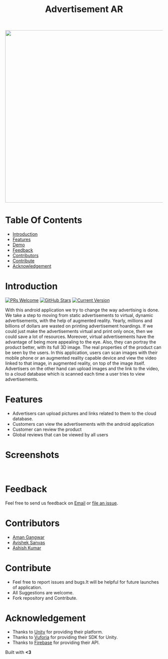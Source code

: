 <h1 align="center"> Advertisement AR </h1> <br>

<p align="center">
  <a href="https://github.com/avisheksanvas/AdvertisementAR">
    <img alt="" title="Vision" src="https://raw.githubusercontent.com/avisheksanvas/AdvertisementAR/master/AR.jpg" width="550">
  </a>
</p>
<p align="center">

# Table Of Contents

- [Introduction](#introduction)
- [Features](#features)
- [Demo](#demo)
- [Feedback](#feedback)
- [Contributors](#contributors)
- [Contribute](#contribute)
- [Acknowledgement](#Acknowledgements)

# Introduction

[![PRs Welcome](https://img.shields.io/badge/PRs-welcome-brightgreen.svg?style=flat-square)](https://github.com/avisheksanvas/AdvertisementAR)
[![GitHub Stars](https://img.shields.io/github/stars/avisheksanvas/AdvertisementAR.svg)](https://github.com/avisheksanvas/AdvertisementAR) 
[![Current Version](https://img.shields.io/badge/version-1.1-green.svg)](https://github.com/avisheksanvas/AdvertisementAR)<br>

<p>
With this android application we try to change the way advertising is done. We take a step to moving from static advertisements to virtual, dynamic advertisements, with the help of augmented reality. Yearly, millions and billions of dollars are wasted on printing advertisement hoardings. If we could just make the advertisements virtual and print only once, then we could save a lot of resources. Moreover, virtual advertisements have the advantage of being more appealing to the eye. Also, they can portray the product better, with its full 3D image. The real properties of the product can be seen by the users. In this application, users can scan images with their mobile phone or an augmented reality capable device and view the video linked to that image, in augmented reality, on top of the image itself. Advertisers on the other hand can upload images and the link to the video, to a cloud database which is scanned each time a user tries to view advertisements.</p>

# Features

* Advertisers can upload pictures and links related to them to the cloud database.
* Customers can view the advertisements with the android application
* Customer can review the product 
* Global reviews that can be viewed by all users

# Screenshots

<img alt="" title="S1" src="https://raw.githubusercontent.com/avisheksanvas/AdvertisementAR/master/S1.jpeg">
<img alt="" title="S2" src="https://raw.githubusercontent.com/avisheksanvas/AdvertisementAR/master/S2.jpeg">
<img alt="" title="S3" src="https://raw.githubusercontent.com/avisheksanvas/AdvertisementAR/master/S3.jpeg">
<img alt="" title="S4" src="https://raw.githubusercontent.com/avisheksanvas/AdvertisementAR/master/S4.jpeg">
<img alt="" title="S5" src="https://raw.githubusercontent.com/avisheksanvas/AdvertisementAR/master/S5.jpeg">

# Feedback
Feel free to send us feedback on [Email](mailto:avisheksanvas@gmail.com) or [file an issue](https://github.com/avisheksanvas/AdvertisementAR/issues).

# Contributors

<ul>
  <li> <a href="https://github.com/aman-1208">Aman Gangwar</a></li>
  <li> <a href="https://github.com/avisheksanvas">Avishek Sanvas</a></li>
  <li> <a href="https://github.com/ts49">Ashish Kumar</a></li>
</ul>

# Contribute

<ul>
  <li>Feel free to report issues and bugs.It will be helpful for future launches of application.</li>
  <li>All Suggestions are welcome.</li>
  <li>Fork repository and Contribute.</li>
</ul>

# Acknowledgement

<ul>
  <li>Thanks to <a href="https://unity3d.com">Unity</a> for providing their platform.</li>
  <li>Thanks to <a href="https://www.vuforia.com">Vuforia</a> for providing their SDK for Unity.</li>
  <li>Thanks to <a href="https://firebase.google.com">Firebase</a> for providing their API.</li>
</ul>

Built with <strong><3</strong>
